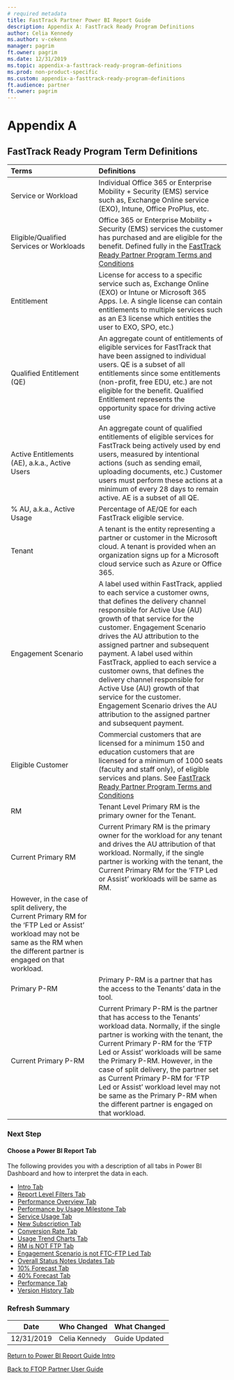 ```yaml
---
# required metadata
title: FastTrack Partner Power BI Report Guide
description: Appendix A: FastTrack Ready Program Definitions
author: Celia Kennedy
ms.author: v-cekenn
manager: pagrim
ft.owner: pagrim
ms.date: 12/31/2019
ms.topic: appendix-a-fasttrack-ready-program-definitions
ms.prod: non-product-specific
ms.custom: appendix-a-fasttrack-ready-program-definitions
ft.audience: partner
ft.owner: pagrim
---
```


# Appendix A

## FastTrack Ready Program Term Definitions

|Terms|Definitions|
|:---------|:---------------|
|Service or Workload| Individual Office 365 or Enterprise Mobility + Security (EMS) service such as, Exchange Online service (EXO), Intune, Office ProPlus, etc.|
|Eligible/Qualified Services or Workloads| Office 365 or Enterprise Mobility + Security (EMS) services the customer has purchased and are eligible for the benefit. Defined fully in the [FastTrack Ready Partner Program Terms and Conditions](http://aka.ms/fasttrackpartnerterms)|
|Entitlement| License for access to a specific service such as, Exchange Online (EXO) or Intune or Microsoft 365 Apps. I.e. A single license can contain entitlements to multiple services such as an E3 license which entitles the user to EXO, SPO, etc.)|
|Qualified Entitlement (QE)| An aggregate count of entitlements of eligible services for FastTrack that have been assigned to individual users. QE is a subset of all entitlements since some entitlements (non-profit, free EDU, etc.) are not eligible for the benefit. Qualified Entitlement represents the opportunity space for driving active use|
|Active Entitlements (AE), a.k.a., Active Users| An aggregate count of qualified entitlements of eligible services for FastTrack being actively used by end users, measured by intentional actions (such as sending email, uploading documents, etc.) Customer users must perform these actions at a minimum of every 28 days to remain active. AE is a subset of all QE.|
|% AU, a.k.a., Active Usage| Percentage of AE/QE for each FastTrack eligible service.|
|Tenant| A tenant is the entity representing a partner or customer in the Microsoft cloud. A tenant is provided when an organization signs up for a Microsoft cloud service such as Azure or Office 365.|
|Engagement Scenario| A label used within FastTrack, applied to each service a customer owns, that defines the delivery channel responsible for Active Use (AU) growth of that service for the customer. Engagement Scenario drives the AU attribution to the assigned partner and subsequent payment. A label used within FastTrack, applied to each service a customer owns, that defines the delivery channel responsible for Active Use (AU) growth of that service for the customer. Engagement Scenario drives the AU attribution to the assigned partner and subsequent payment.|
|Eligible Customer|Commercial customers that are licensed for a minimum 150 and education customers that are licensed for a minimum of 1000 seats (faculty and staff only), of eligible services and plans. See [FastTrack Ready Partner Program Terms and Conditions](http://aka.ms/fasttrackpartnerterms)|
|RM|Tenant Level Primary RM is the primary owner for the Tenant.|
|Current Primary RM| Current Primary RM is the primary owner for the workload for any tenant and drives the AU attribution of that workload. Normally, if the single partner is working with the tenant, the Current Primary RM for the ‘FTP Led or Assist’ workloads will be same as RM. 
However, in the case of split delivery, the Current Primary RM for the ‘FTP Led or Assist’ workload may not be same as the RM when the different partner is engaged on that workload.|
|Primary P-RM| Primary P-RM is a partner that has the access to the Tenants’ data in the tool.|
|Current Primary P-RM| Current Primary P-RM is the partner that has access to the Tenants’ workload data. Normally, if the single partner is working with the tenant, the Current Primary P-RM for the ‘FTP Led or Assist’ workloads will be same the Primary P-RM. However, in the case of split delivery, the partner set as Current Primary P-RM for ‘FTP Led or Assist’ workload level may not be same as the Primary P-RM when the different partner is engaged on that workload.|

### Next Step

#### Choose a Power BI Report Tab

The following provides you with a description of all tabs in Power BI Dashboard and how to interpret the data in each.

- [Intro Tab](intro-tab.md)
- [Report Level Filters Tab](report-level-filters-tab.md)
- [Performance Overview Tab](performance-overview-tab.md)
- [Performance by Usage Milestone Tab](performance-by-usage-milestone-tab.md)
- [Service Usage Tab](service-usage-tab.md)
- [New Subscription Tab](new-subscription-tab.md)
- [Conversion Rate Tab](conversion-rate-tab.md)
- [Usage Trend Charts Tab](usage-trend-charts-tab.md)
- [RM is NOT FTP Tab](rm-not-ftp-tab.md)
- [Engagement Scenario is not FTC-FTP Led Tab](engagement-scenario-not-ftc-ftp-led-tab.md)
- [Overall Status Notes Updates Tab](overall-status-notes-updates-tab.md)
- [10% Forecast Tab](10-percent-forecast-tab.md)
- [40% Forecast Tab](40-percent-forecast-tab.md)
- [Performance Tab](performance-tab.md)
- [Version History Tab](version-history-tab.md)

### Refresh Summary

|Date|Who Changed|What Changed|
|---------|---------------|----------------------------|
|12/31/2019| Celia Kennedy| Guide Updated|

[Return to Power BI Report Guide Intro](index.md)

[Back to FTOP Partner User Guide](https://partner-docs.microsoft.com/partner-site/ftop-partner-user-guide/index.html)
